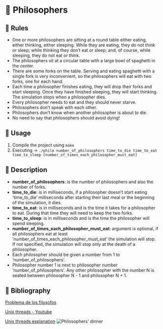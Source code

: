 # 🤔 Philosophers

## 📖 Rules

- One or more philosophers are sitting at a round table either eating, either thinking,
either sleeping. While they are eating, they do not think or sleep; while thinking
they don’t eat or sleep; and, of course, while sleeping, they do not eat or think.
- The philosophers sit at a circular table with a large bowl of spaghetti in the center.
- There are some forks on the table. Serving and eating spaghetti with a single fork
is very inconvenient, so the philosophers will eat with two forks, one for each hand.
- Each time a philosopher finishes eating, they will drop their forks and start sleeping.
Once they have finished sleeping, they will start thinking. The simulation stops
when a philosopher dies.
- Every philosopher needs to eat and they should never starve.
- Philosophers don’t speak with each other.
- Philosophers don’t know when another philosopher is about to die.
- No need to say that philosophers should avoid dying!

## 👐 Usage
1. Compile the project using ``make``
2. Executing -> ``./philo number_of_philosophers time_to_die time_to_eat time_to_sleep [number_of_times_each_philosopher_must_eat] ``

## 📑 Description
- **number_of_philosophers**: is the number of philosophers and also the number
of forks.
- **time_to_die**: is in milliseconds, if a philosopher doesn’t start eating ’time_to_die’
milliseconds after starting their last meal or the beginning of the simulation,
it dies.
- **time_to_eat**: is in milliseconds and is the time it takes for a philosopher to
eat. During that time they will need to keep the two forks.
- **time_to_sleep**: is in milliseconds and is the time the philosopher will spend
sleeping.
- **number_of_times_each_philosopher_must_eat**: argument is optional, if all
philosophers eat at least ’number_of_times_each_philosopher_must_eat’ the
simulation will stop. If not specified, the simulation will stop only at the death
of a philosopher.
- Each philosopher should be given a number from 1 to ’number_of_philosophers’.
- Philosopher number 1 is next to philosopher number ’number_of_philosophers’.
Any other philosopher with the number N is seated between philosopher N - 1 and
philosopher N + 1.

## 🔖 Bibliography 
[Problema de los filosofos](https://es.wikipedia.org/wiki/Problema_de_la_cena_de_los_fil%C3%B3sofos)

[Unix threads - Youtube](https://www.youtube.com/watch?v=d9s_d28yJq0&list=PLfqABt5AS4FmuQf70psXrsMLEDQXNkLq2)

[Unix threads explanation](https://www.cs.miami.edu/home/visser/Courses/CSC322-09S/Content/UNIXProgramming/UNIXThreads.shtml)
![Philosophers' dinner](https://upload.wikimedia.org/wikipedia/commons/7/7b/An_illustration_of_the_dining_philosophers_problem.png)
